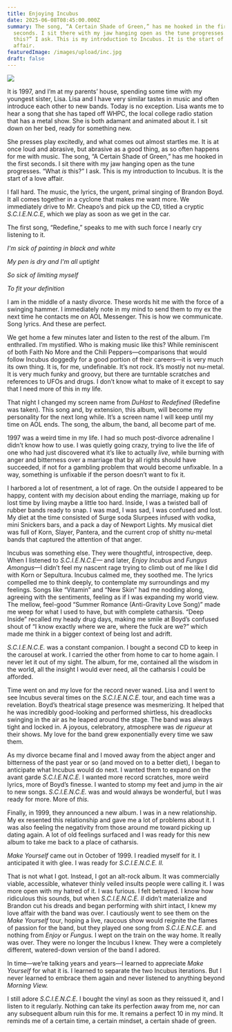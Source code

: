 ```yaml
---
title: Enjoying Incubus
date: 2025-06-08T08:45:00.000Z
summary: The song, “A Certain Shade of Green,” has me hooked in the first
  seconds. I sit there with my jaw hanging open as the tune progresses. “What is
  this?” I ask. This is my introduction to Incubus. It is the start of a love
  affair.
featuredImage: /images/upload/inc.jpg
draft: false
---
```

![](/images/upload/inc.jpg)



It is 1997, and I’m at my parents’ house, spending some time with my youngest sister, Lisa. Lisa and I have very similar tastes in music and often introduce each other to new bands. Today is no exception. Lisa wants me to hear a song that she has taped off WHPC, the local college radio station that has a metal show. She is both adamant and animated about it. I sit down on her bed, ready for something new.

She presses play excitedly, and what comes out almost startles me. It is at once loud and abrasive, but abrasive as a good thing, as so often happens for me with music. The song, “A Certain Shade of Green,” has me hooked in the first seconds. I sit there with my jaw hanging open as the tune progresses. “What *is* this?” I ask. This is my introduction to Incubus. It is the start of a love affair.

I fall hard. The music, the lyrics, the urgent, primal singing of Brandon Boyd. It all comes together in a cyclone that makes me want more. We immediately drive to Mr. Cheapo’s and pick up the CD, titled a cryptic *S.C.I.E.N.C.E*, which we play as soon as we get in the car.

The first song, “Redefine,” speaks to me with such force I nearly cry listening to it. 

*I'm sick of painting in black and white*

*My pen is dry and I'm all uptight*

*So sick of limiting myself*

*To fit your definition*

I am in the middle of a nasty divorce. These words hit me with the force of a swinging hammer. I immediately note in my mind to send them to my ex the next time he contacts me on AOL Messenger. This is how we communicate. Song lyrics. And these are perfect.

We get home a few minutes later and listen to the rest of the album. I’m enthralled. I’m mystified. Who is making music like this? While reminiscent of both Faith No More and the Chili Peppers—comparisons that would follow Incubus doggedly for a good portion of their careers—it is very much its own thing. It is, for me, undefinable. It’s not rock. It’s mostly not nu-metal. It is very much funky and groovy, but there are turntable scratches and references to UFOs and drugs. I don’t know what to make of it except to say that I need more of this in my life.

That night I changed my screen name from *DuHast* to *Redefined* (Redefine was taken). This song and, by extension, this album, will become my personality for the next long while. It’s a screen name I will keep until my time on AOL ends. The song, the album, the band, all become part of me.

1997 was a weird time in my life. I had so much post-divorce adrenaline I didn’t know how to use. I was quietly going crazy, trying to live the life of one who had just discovered what it’s like to actually *live*, while burning with anger and bitterness over a marriage that by all rights should have succeeded, if not for a gambling problem that would become unfixable. In a way, something is unfixable if the person doesn’t want to fix it.

I harbored a lot of resentment, a lot of rage. On the outside I appeared to be happy, content with my decision about ending the marriage, making up for lost time by living maybe a little too hard. Inside, I was a twisted ball of rubber bands ready to snap. I was mad, I was sad, I was confused and lost. My diet at the time consisted of Surge soda Slurpees infused with vodka, mini Snickers bars, and a pack a day of Newport Lights. My musical diet was full of Korn, Slayer, Pantera, and the current crop of shitty nu-metal bands that captured the attention of that anger.

Incubus was something else. They were thoughtful, introspective, deep. When I listened to *S.C.I.E.N.C.E—* and later, *Enjoy Incubus* and *Fungus Amongus*—I didn’t feel my nascent rage trying to climb out of me like I did with Korn or Sepultura. Incubus calmed me, they soothed me. The lyrics compelled me to think deeply, to contemplate my surroundings and my feelings. Songs like “Vitamin” and “New Skin” had me nodding along, agreeing with the sentiments, feeling as if I was expanding my world view. The mellow, feel-good “Summer Romance (Anti-Gravity Love Song)” made me weep for what I used to have, but with complete catharsis. “Deep Inside” recalled my heady drug days, making me smile at Boyd’s confused shout of “I know exactly where we are, where the fuck are we?” which made me think in a bigger context of being lost and adrift. 

*S.C.I.E.N.C.E.* was a constant companion. I bought a second CD to keep in the carousel at work. I carried the other from home to car to home again. I never let it out of my sight. The album, for me, contained all the wisdom in the world, all the insight I would ever need, all the catharsis I could be afforded.

Time went on and my love for the record never waned. Lisa and I went to see Incubus several times on the *S.C.I.E.N.C.E.* tour, and each time was a revelation. Boyd’s theatrical stage presence was mesmerizing. It helped that he was incredibly good-looking and performed shirtless, his dreadlocks swinging in the air as he leaped around the stage. The band was always tight and locked in. A joyous, celebratory, atmosphere was *de rigueur* at their shows. My love for the band grew exponentially every time we saw them. 

As my divorce became final and I moved away from the abject anger and bitterness of the past year or so (and moved on to a better diet), I began to anticipate what Incubus would do next. I wanted them to expand on the avant garde *S.C.I.E.N.C.E.* I wanted more record scratches, more weird lyrics, more of Boyd’s finesse. I wanted to stomp my feet and jump in the air to new songs. *S.C.I.E.N.C.E.* was and would always be wonderful, but I was ready for more. More of *this.*

Finally, in 1999, they announced a new album. I was in a new relationship. My ex resented this relationship and gave me a lot of problems about it. I was also feeling the negativity from those around me toward picking up dating again. A lot of old feelings surfaced and I was ready for this new album to take me back to a place of catharsis. 

*Make Yourself* came out in October of 1999. I readied myself for it. I anticipated it with glee. I was ready for *S.C.I.E.N.C.E. II.* 

That is not what I got. Instead, I got an alt-rock album. It was commercially viable, accessible, whatever thinly veiled insults people were calling it. I was more open with my hatred of it. I was furious. I felt betrayed. I know how ridiculous this sounds, but when *S.C.I.E.N.C.E. II* didn’t materialize and Brandon cut his dreads and began performing with shirt intact, I knew my love affair with the band was over. I cautiously went to see them on the *Make Yourself* tour, hoping a live, raucous show would reignite the flames of passion for the band, but they played one song from *S.C.I.E.N.C.E.* and nothing from *Enjoy* or *Fungus.* I wept on the train on the way home. It really was over. They were no longer the Incubus I knew. They were a completely different, watered-down version of the band I adored. 

In time—we’re talking years and years—I learned to appreciate *Make Yourself* for what it is. I learned to separate the two Incubus iterations. But I never learned to embrace them again and never listened to anything beyond *Morning View.*

I still adore *S.C.I.E.N.C.E.* I bought the vinyl as soon as they reissued it, and I listen to it regularly. Nothing can take its perfection away from me, nor can any subsequent album ruin this for me. It remains a perfect 10 in my mind. It reminds me of a certain time, a certain mindset, a certain shade of green.
